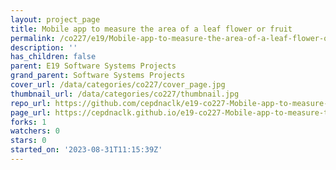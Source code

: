 ```yaml
---
layout: project_page
title: Mobile app to measure the area of a leaf flower or fruit
permalink: /co227/e19/Mobile-app-to-measure-the-area-of-a-leaf-flower-or-fruit/
description: ''
has_children: false
parent: E19 Software Systems Projects
grand_parent: Software Systems Projects
cover_url: /data/categories/co227/cover_page.jpg
thumbnail_url: /data/categories/co227/thumbnail.jpg
repo_url: https://github.com/cepdnaclk/e19-co227-Mobile-app-to-measure-the-area-of-a-leaf-flower-or-fruit
page_url: https://cepdnaclk.github.io/e19-co227-Mobile-app-to-measure-the-area-of-a-leaf-flower-or-fruit
forks: 1
watchers: 0
stars: 0
started_on: '2023-08-31T11:15:39Z'
---
```


